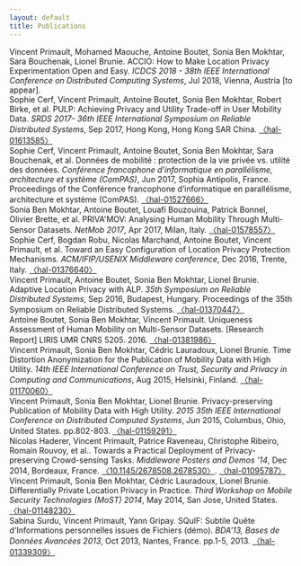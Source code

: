 ```yaml
---
layout: default
title: Publications
---
```


<div class="publi">
    Vincent Primault, Mohamed Maouche, Antoine Boutet, Sonia Ben Mokhtar, Sara Bouchenak, Lionel Brunie. ACCIO: How to Make Location Privacy Experimentation Open and Easy. <i>ICDCS 2018 - 38th IEEE International Conference on Distributed Computing Systems</i>, Jul 2018, Vienna, Austria [to appear].
</div>
<div class="publi">
    Sophie Cerf, Vincent Primault, Antoine Boutet, Sonia Ben Mokhtar, Robert Birke, et al. PULP: Achieving Privacy and Utility Trade-off in User Mobility Data. <i>SRDS 2017- 36th IEEE International Symposium on Reliable Distributed Systems</i>, Sep 2017, Hong Kong, Hong Kong SAR China.
    <a href="https://hal.archives-ouvertes.fr/hal-01613585">&#x3008;hal-01613585&#x3009;</a>
</div>
<div class="publi">
  Sophie Cerf, Vincent Primault, Antoine Boutet, Sonia Ben Mokhtar, Sara Bouchenak, et al. Données de mobilité : protection de la vie privée vs. utilité des données. <i>Conférence francophone d’informatique en parallélisme, architecture et système (ComPAS)</i>, Jun 2017, Sophia Antipolis, France. Proceedings of the Conférence francophone d’informatique en parallélisme, architecture et système (ComPAS).
  <a href="http://hal.univ-grenoble-alpes.fr/hal-01527666">&#x3008;hal-01527666&#x3009;</a>
</div>
<div class="publi">
  Sonia Ben Mokhtar, Antoine Boutet, Louafi Bouzouina, Patrick Bonnel, Olivier Brette, et al. PRIVA'MOV: Analysing Human Mobility Through Multi-Sensor Datasets. <i>NetMob 2017</i>, Apr 2017, Milan, Italy.
  <a href="https://hal.inria.fr/hal-01578557">&#x3008;hal-01578557&#x3009;</a>
</div>
<div class="publi">
  Sophie Cerf, Bogdan Robu, Nicolas Marchand, Antoine Boutet, Vincent Primault, et al. Toward an Easy Configuration of Location Privacy Protection Mechanisms. <i>ACM/IFIP/USENIX Middleware conference</i>, Dec 2016, Trente, Italy.
  <a href="https://hal.archives-ouvertes.fr/hal-01376640">&#x3008;hal-01376640&#x3009;</a>
</div>
<div class="publi">
  Vincent Primault, Antoine Boutet, Sonia Ben Mokhtar, Lionel Brunie. Adaptive Location Privacy with ALP. <i>35th Symposium on Reliable Distributed Systems</i>, Sep 2016, Budapest, Hungary. Proceedings of the 35th Symposium on Reliable Distributed Systems.
  <a href="https://hal.archives-ouvertes.fr/hal-01370447">&#x3008;hal-01370447&#x3009;</a>
</div>
<div class="publi">
  Antoine Boutet, Sonia Ben Mokhtar, Vincent Primault. Uniqueness Assessment of Human Mobility on Multi-Sensor Datasets. [Research Report] LIRIS UMR CNRS 5205. 2016.
  <a href="https://hal.archives-ouvertes.fr/hal-01381986">&#x3008;hal-01381986&#x3009;</a>
</div>
<div class="publi">
  Vincent Primault, Sonia Ben Mokhtar, Cédric Lauradoux, Lionel Brunie. Time Distortion Anonymization for the Publication of Mobility Data with High Utility. <i>14th IEEE International Conference on Trust, Security and Privacy in Computing and Communications</i>, Aug 2015, Helsinki, Finland.
  <a href="https://hal.archives-ouvertes.fr/hal-01170060">&#x3008;hal-01170060&#x3009;</a>
</div>
<div class="publi">
  Vincent Primault, Sonia Ben Mokhtar, Lionel Brunie. Privacy-preserving Publication of Mobility Data with High Utility. <i>2015 35th IEEE International Conference on Distributed Computed Systems</i>, Jun 2015, Columbus, Ohio, United States. pp.802-803.
  <a href="https://hal.archives-ouvertes.fr/hal-01159291">&#x3008;hal-01159291&#x3009;</a>
</div>
<div class="publi">
  Nicolas Haderer, Vincent Primault, Patrice Raveneau, Christophe Ribeiro, Romain Rouvoy, et al.. Towards a Practical Deployment of Privacy-preserving Crowd-sensing Tasks. <i>Middleware Posters and Demos '14</i>, Dec 2014, Bordeaux, France.
  <a href="http://dx.doi.org/10.1145/2678508.2678530">&#x3008;10.1145/2678508.2678530&#x3009;</a>.
  <a href="https://hal.archives-ouvertes.fr/hal-01095787">&#x3008;hal-01095787&#x3009;</a>
</div>
<div class="publi">
  Vincent Primault, Sonia Ben Mokhtar, Cédric Lauradoux, Lionel Brunie. Differentially Private Location Privacy in Practice. <i>Third Workshop on Mobile Security Technologies (MoST) 2014</i>, May 2014, San Jose, United States.
  <a href="https://hal.archives-ouvertes.fr/hal-01148230">&#x3008;hal-01148230&#x3009;</a>
</div>
<div class="publi">
  Sabina Surdu, Vincent Primault, Yann Gripay. SQuIF: Subtile Quête d'Informations personnelles issues de Fichiers (démo). <i>BDA'13, Bases de Données Avancées 2013</i>, Oct 2013, Nantes, France. pp.1-5, 2013.
  <a href="https://hal.archives-ouvertes.fr/hal-01339309">&#x3008;hal-01339309&#x3009;</a>
</div>
